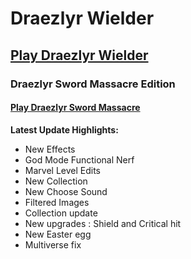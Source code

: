 # Draezlyr Wielder

## [Play Draezlyr Wielder](https://deesdav.github.io/draezlyr-wielder/)

### Draezlyr Sword Massacre Edition

#### [Play Draezlyr Sword Massacre](https://deesdav.github.io/draezlyr/)

**Latest Update Highlights:**

- New Effects
- God Mode Functional Nerf
- Marvel Level Edits
- New Collection
- New Choose Sound
- Filtered Images
- Collection update
- New upgrades : Shield and Critical hit
- New Easter egg 
- Multiverse fix